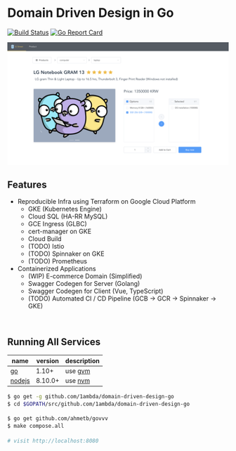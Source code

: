 # Domain Driven Design in Go

[![Build Status](https://travis-ci.com/1ambda/domain-driven-design-go.svg?branch=master)](https://travis-ci.com/1ambda/domain-driven-design-go) [![Go Report Card](https://goreportcard.com/badge/github.com/1ambda/domain-driven-design-go)](https://goreportcard.com/report/github.com/1ambda/domain-driven-design-go)

![](https://raw.githubusercontent.com/1ambda/domain-driven-design-go/master/screenshots/g-street.png)


## Features

- Reproducible Infra using Terraform on Google Cloud Platform
    * GKE (Kubernetes Engine)
    * Cloud SQL (HA-RR MySQL)
    * GCE Ingress (GLBC)
    * cert-manager on GKE 
    * Cloud Build
    * (TODO) Istio 
    * (TODO) Spinnaker on GKE 
    * (TODO) Prometheus 
- Containerized Applications
    * (WIP) E-commerce Domain (Simplified)
    * Swagger Codegen for Server (Golang) 
    * Swagger Codegen for Client (Vue, TypeScript)
    * (TODO) Automated CI / CD Pipeline (GCB -> GCR -> Spinnaker -> GKE) 
    
<br/>
    
## Running All Services 

| name | version | description |
|---|---|---|
| [go](https://github.com/golang/go) | 1.10+ | use [gvm](https://github.com/moovweb/gvm) |
| [nodejs](https://nodejs.org/) | 8.10.0+ | use [nvm](https://github.com/creationix/nvm) |

```bash
$ go get -g github.com/1ambda/domain-driven-design-go
$ cd $GOPATH/src/github.com/1ambda/domain-driven-design-go 

$ go get github.com/ahmetb/govvv 
$ make compose.all

# visit http://localhost:8080
```

